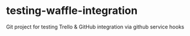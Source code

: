 testing-waffle-integration
==========================

Git project for testing Trello &amp; GitHub integration via github service hooks
